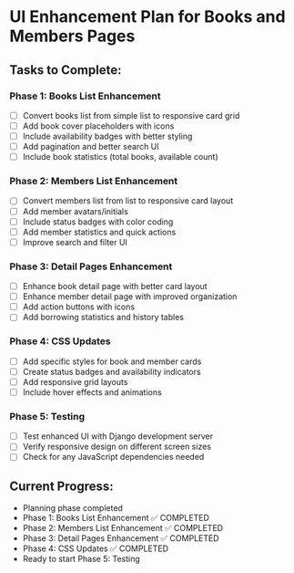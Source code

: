 # UI Enhancement Plan for Books and Members Pages

## Tasks to Complete:

### Phase 1: Books List Enhancement
- [ ] Convert books list from simple list to responsive card grid
- [ ] Add book cover placeholders with icons
- [ ] Include availability badges with better styling
- [ ] Add pagination and better search UI
- [ ] Include book statistics (total books, available count)

### Phase 2: Members List Enhancement
- [ ] Convert members list from list to responsive card layout
- [ ] Add member avatars/initials
- [ ] Include status badges with color coding
- [ ] Add member statistics and quick actions
- [ ] Improve search and filter UI

### Phase 3: Detail Pages Enhancement
- [ ] Enhance book detail page with better card layout
- [ ] Enhance member detail page with improved organization
- [ ] Add action buttons with icons
- [ ] Add borrowing statistics and history tables

### Phase 4: CSS Updates
- [ ] Add specific styles for book and member cards
- [ ] Create status badges and availability indicators
- [ ] Add responsive grid layouts
- [ ] Include hover effects and animations

### Phase 5: Testing
- [ ] Test enhanced UI with Django development server
- [ ] Verify responsive design on different screen sizes
- [ ] Check for any JavaScript dependencies needed

## Current Progress:
- Planning phase completed
- Phase 1: Books List Enhancement ✅ COMPLETED
- Phase 2: Members List Enhancement ✅ COMPLETED
- Phase 3: Detail Pages Enhancement ✅ COMPLETED
- Phase 4: CSS Updates ✅ COMPLETED
- Ready to start Phase 5: Testing
